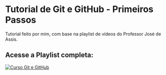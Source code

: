 # Tutorial de Git e GitHub - Primeiros Passos
Tutorial feito por mim, com base na playlist de vídeos do Professor José de Assis.  

## Acesse a Playlist completa:  
[![Curso Git e GitHub](https://img.youtube.com/vi/FF1f4bKYhoo/0.jpg)](https://youtube.com/playlist?list=PLbEOwbQR9lqzK14I7OOeREEIE4k6rjgIj)

